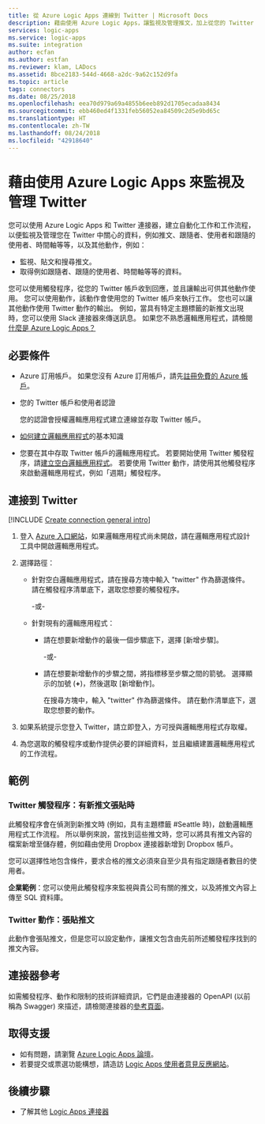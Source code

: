 ```yaml
---
title: 從 Azure Logic Apps 連線到 Twitter | Microsoft Docs
description: 藉由使用 Azure Logic Apps，讓監視及管理推文，加上從您的 Twitter 帳戶取得跟隨者、您跟隨的使用者、其他使用者、時間軸等等相關資訊的工作和工作流程自動化
services: logic-apps
ms.service: logic-apps
ms.suite: integration
author: ecfan
ms.author: estfan
ms.reviewer: klam, LADocs
ms.assetid: 8bce2183-544d-4668-a2dc-9a62c152d9fa
ms.topic: article
tags: connectors
ms.date: 08/25/2018
ms.openlocfilehash: eea70d979a69a4855b6eeb892d1705ecadaa8434
ms.sourcegitcommit: ebb460ed4f1331feb56052ea84509c2d5e9bd65c
ms.translationtype: HT
ms.contentlocale: zh-TW
ms.lasthandoff: 08/24/2018
ms.locfileid: "42918640"
---
```

# <a name="monitor-and-manage-twitter-by-using-azure-logic-apps"></a>藉由使用 Azure Logic Apps 來監視及管理 Twitter

您可以使用 Azure Logic Apps 和 Twitter 連接器，建立自動化工作和工作流程，以便監視及管理您在 Twitter 中關心的資料，例如推文、跟隨者、使用者和跟隨的使用者、時間軸等等，以及其他動作，例如：

* 監視、貼文和搜尋推文。
* 取得例如跟隨者、跟隨的使用者、時間軸等等的資料。

您可以使用觸發程序，從您的 Twitter 帳戶收到回應，並且讓輸出可供其他動作使用。 您可以使用動作，該動作會使用您的 Twitter 帳戶來執行工作。 您也可以讓其他動作使用 Twitter 動作的輸出。 例如，當具有特定主題標籤的新推文出現時，您可以使用 Slack 連接器來傳送訊息。 如果您不熟悉邏輯應用程式，請檢閱[什麼是 Azure Logic Apps？](../logic-apps/logic-apps-overview.md)

## <a name="prerequisites"></a>必要條件

* Azure 訂用帳戶。 如果您沒有 Azure 訂用帳戶，請先<a href="https://azure.microsoft.com/free/" target="_blank">註冊免費的 Azure 帳戶</a>。 

* 您的 Twitter 帳戶和使用者認證

   您的認證會授權邏輯應用程式建立連線並存取 Twitter 帳戶。

* [如何建立邏輯應用程式](../logic-apps/quickstart-create-first-logic-app-workflow.md)的基本知識

* 您要在其中存取 Twitter 帳戶的邏輯應用程式。 若要開始使用 Twitter 觸發程序，請[建立空白邏輯應用程式](../logic-apps/quickstart-create-first-logic-app-workflow.md)。 若要使用 Twitter 動作，請使用其他觸發程序來啟動邏輯應用程式，例如「週期」觸發程序。

## <a name="connect-to-twitter"></a>連接到 Twitter

[!INCLUDE [Create connection general intro](../../includes/connectors-create-connection-general-intro.md)]

1. 登入 [Azure 入口網站](https://portal.azure.com)，如果邏輯應用程式尚未開啟，請在邏輯應用程式設計工具中開啟邏輯應用程式。

1. 選擇路徑： 

   * 針對空白邏輯應用程式，請在搜尋方塊中輸入 "twitter" 作為篩選條件。 
   請在觸發程序清單底下，選取您想要的觸發程序。 

     -或-

   * 針對現有的邏輯應用程式： 
   
     * 請在想要新增動作的最後一個步驟底下，選擇 [新增步驟]。 

       -或-

     * 請在想要新增動作的步驟之間，將指標移至步驟之間的箭號。 
     選擇顯示的加號 (**+**)，然後選取 [新增動作]。
     
       在搜尋方塊中，輸入 "twitter" 作為篩選條件。 
       請在動作清單底下，選取您想要的動作。

1. 如果系統提示您登入 Twitter，請立即登入，方可授與邏輯應用程式存取權。

1. 為您選取的觸發程序或動作提供必要的詳細資料，並且繼續建置邏輯應用程式的工作流程。

## <a name="examples"></a>範例

### <a name="twitter-trigger-when-a-new-tweet-is-posted"></a>Twitter 觸發程序：有新推文張貼時

此觸發程序會在偵測到新推文時 (例如，具有主題標籤 #Seattle 時)，啟動邏輯應用程式工作流程。 所以舉例來說，當找到這些推文時，您可以將具有推文內容的檔案新增至儲存體，例如藉由使用 Dropbox 連接器新增到 Dropbox 帳戶。 

您可以選擇性地包含條件，要求合格的推文必須來自至少具有指定跟隨者數目的使用者。

**企業範例**：您可以使用此觸發程序來監視與貴公司有關的推文，以及將推文內容上傳至 SQL 資料庫。

### <a name="twitter-action-post-a-tweet"></a>Twitter 動作：張貼推文

此動作會張貼推文，但是您可以設定動作，讓推文包含由先前所述觸發程序找到的推文內容。 

## <a name="connector-reference"></a>連接器參考

如需觸發程序、動作和限制的技術詳細資訊，它們是由連接器的 OpenAPI (以前稱為 Swagger) 來描述，請檢閱連接器的[參考頁面](/connectors/twitterconnector/)。

## <a name="get-support"></a>取得支援

* 如有問題，請瀏覽 [Azure Logic Apps 論壇](https://social.msdn.microsoft.com/Forums/en-US/home?forum=azurelogicapps)。
* 若要提交或票選功能構想，請造訪 [Logic Apps 使用者意見反應網站](http://aka.ms/logicapps-wish)。

## <a name="next-steps"></a>後續步驟

* 了解其他 [Logic Apps 連接器](../connectors/apis-list.md)

